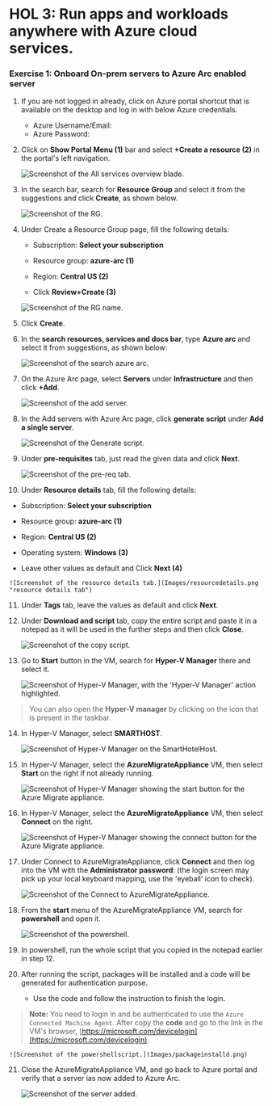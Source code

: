 # HOL 3: Run apps and workloads anywhere with Azure cloud services.

### Exercise 1: Onboard On-prem servers to Azure Arc enabled server


1. If you are not logged in already, click on Azure portal shortcut that is available on the desktop and log in with below Azure credentials.
    * Azure Username/Email: <inject key="AzureAdUserEmail"></inject> 
    * Azure Password: <inject key="AzureAdUserPassword"></inject>

2. Click on **Show Portal Menu (1)** bar and select **+Create a resource (2)** in the portal's left navigation.
 
    ![Screenshot of the All services overview blade.](Images/upd-services.png "All services Overview blade")
    
3. In the search bar, search for **Resource Group** and select it from the suggestions and click **Create**, as shown below. 
 
    ![Screenshot of the RG.](Images/createrg.png "Create RG")
    
4. Under Create a Resource Group page, fill the following details:
   
   - Subscription: **Select your subscription**
    
   - Resource group: **azure-arc (1)**
  
   - Region: **Central US (2)**
   
   - Click **Review+Create (3)**

    ![Screenshot of the RG name.](Images/rgname.png "Create RG")

5. Click **Create**.

6. In the **search resources, services and docs bar**, type **Azure arc** and select it from suggestions, as shown below:
   
    ![Screenshot of the search azure arc.](Images/searchazarc.png "search azure arc")
   
7. On the Azure Arc page, select **Servers** under **Infrastructure** and then click **+Add**.
    
    ![Screenshot of the add server.](Images/addserver.png "add server")
    
8. In the Add servers with Azure Arc page, click **generate script** under **Add a single server**.

    ![Screenshot of the Generate script.](Images/singleserver.png "Generate script")
     
9. Under **pre-requisites** tab, just read the given data and click **Next**.     

    ![Screenshot of the pre-req tab.](Images/prereq.png "pre-req tab")
    
10. Under **Resource details** tab, fill the following details:
     
   - Subscription: **Select your subscription**
    
   - Resource group: **azure-arc (1)**
  
   - Region: **Central US (2)**
   
   - Operating system: **Windows (3)**
   
   - Leave other values as default and Click **Next (4)**

    ![Screenshot of the resource details tab.](Images/resourcedetails.png "resource details tab")

11. Under **Tags** tab, leave the values as default and click **Next**.

12. Under **Download and script** tab, copy the entire script and paste it in a notepad as it will be used in the further steps and then click **Close**.

    ![Screenshot of the copy script.](Images/copyscript.png "copy script")
    
13. Go to **Start** button in the VM, search for **Hyper-V Manager** there and select it. 

    ![Screenshot of Hyper-V Manager, with the 'Hyper-V Manager' action highlighted.](Images/upd-hyper-v-manager.png "Hyper-V Manager")

   > You can also open the **Hyper-V manager** by clicking on the icon that is present in the taskbar. 
    
14. In Hyper-V Manager, select **SMARTHOST<inject key="DeploymentID" enableCopy="false" />**. 
  
    ![Screenshot of Hyper-V Manager on the SmartHotelHost.](Images/Hyperv1.png "Hyper-V Manager")
    
15. In Hyper-V Manager, select the **AzureMigrateAppliance** VM, then select **Start** on the right if not already running.

    ![Screenshot of Hyper-V Manager showing the start button for the Azure Migrate appliance.](Images/Hyperv2.png "Start AzureMigrateAppliance")    
    
16. In Hyper-V Manager, select the **AzureMigrateAppliance** VM, then select **Connect** on the right.

    ![Screenshot of Hyper-V Manager showing the connect button for the Azure Migrate appliance.](Images/Hyperv3.png "Connect to AzureMigrateAppliance")  
    
17. Under Connect to AzureMigrateAppliance, click **Connect** and then log into the VM with the **Administrator password**: **<inject key="SmartHotelHost Admin Password" />** (the login screen may pick up your local keyboard mapping, use the 'eyeball' icon to check).
 
    ![Screenshot of the Connect to AzureMigrateAppliance.](Images/upd-E1S13.png)
    
18. From the **start** menu of the AzureMigrateAppliance VM, search for **powershell** and open it.

    ![Screenshot of the powershell.](Images/powershell.png)
      
19. In powershell, run the whole script that you copied in the notepad earlier in step 12.
20. After running the script, packages will be installed and a code will be generated for authentication purpose.
     - Use the code and follow the instruction to finish the login.
   
   > **Note:** You need to login in and be authenticated to use the `Azure Connected Machine Agent`.
        After copy the __code__ and go to the link in the VM's browser, [https://microsoft.com/devicelogin](https://microsoft.com/devicelogin). 
    
    ![Screenshot of the powershellscript.](Images/packageinstalld.png)
     
21. Close the AzureMigrateAppliance VM, and go back to Azure portal and verify that a server ias now added to Azure Arc.
    
    ![Screenshot of the server added.](Images/serveradded.png)
     
    
     
